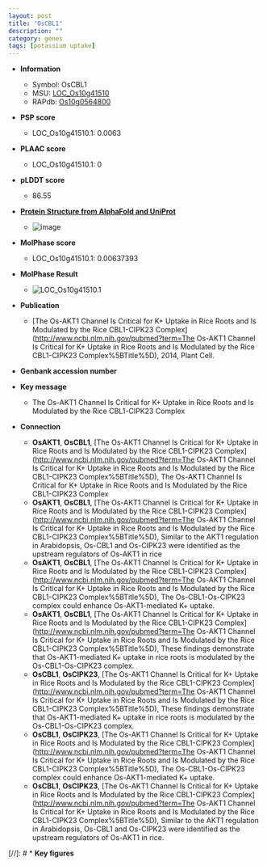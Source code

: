 ```yaml
---
layout: post
title: "OsCBL1"
description: ""
category: genes
tags: [potassium uptake]
---
```


* **Information**  
    + Symbol: OsCBL1  
    + MSU: [LOC_Os10g41510](http://rice.plantbiology.msu.edu/cgi-bin/ORF_infopage.cgi?orf=LOC_Os10g41510)  
    + RAPdb: [Os10g0564800](http://rapdb.dna.affrc.go.jp/viewer/gbrowse_details/irgsp1?name=Os10g0564800)  

* **PSP score**  
    + LOC_Os10g41510.1: 0.0063 

* **PLAAC score**  
    + LOC_Os10g41510.1: 0 

* **pLDDT score**
    + 86.55

* **[Protein Structure from AlphaFold and UniProt](https://www.uniprot.org/uniprotkb/Q7XC27/entry#structure)**
    + ![image](https://ricepsp.github.io/images/Q7/AF-Q7XC27-F1.png)

* **MolPhase score**
    + LOC_Os10g41510.1: 0.00637393

* **MolPhase Result**
    + ![LOC_Os10g41510.1](https://304243504.github.io/Pictures/LOC_Os10g/LOC_Os10g41510.1.png)

* **Publication**  
    + [The Os-AKT1 Channel Is Critical for K+ Uptake in Rice Roots and Is Modulated by the Rice CBL1-CIPK23 Complex](http://www.ncbi.nlm.nih.gov/pubmed?term=The Os-AKT1 Channel Is Critical for K+ Uptake in Rice Roots and Is Modulated by the Rice CBL1-CIPK23 Complex%5BTitle%5D), 2014, Plant Cell.

* **Genbank accession number**  

* **Key message**  
    + The Os-AKT1 Channel Is Critical for K+ Uptake in Rice Roots and Is Modulated by the Rice CBL1-CIPK23 Complex

* **Connection**  
    + __OsAKT1__, __OsCBL1__, [The Os-AKT1 Channel Is Critical for K+ Uptake in Rice Roots and Is Modulated by the Rice CBL1-CIPK23 Complex](http://www.ncbi.nlm.nih.gov/pubmed?term=The Os-AKT1 Channel Is Critical for K+ Uptake in Rice Roots and Is Modulated by the Rice CBL1-CIPK23 Complex%5BTitle%5D), The Os-AKT1 Channel Is Critical for K+ Uptake in Rice Roots and Is Modulated by the Rice CBL1-CIPK23 Complex
    + __OsAKT1__, __OsCBL1__, [The Os-AKT1 Channel Is Critical for K+ Uptake in Rice Roots and Is Modulated by the Rice CBL1-CIPK23 Complex](http://www.ncbi.nlm.nih.gov/pubmed?term=The Os-AKT1 Channel Is Critical for K+ Uptake in Rice Roots and Is Modulated by the Rice CBL1-CIPK23 Complex%5BTitle%5D), Similar to the AKT1 regulation in Arabidopsis, Os-CBL1 and Os-CIPK23 were identified as the upstream regulators of Os-AKT1 in rice
    + __OsAKT1__, __OsCBL1__, [The Os-AKT1 Channel Is Critical for K+ Uptake in Rice Roots and Is Modulated by the Rice CBL1-CIPK23 Complex](http://www.ncbi.nlm.nih.gov/pubmed?term=The Os-AKT1 Channel Is Critical for K+ Uptake in Rice Roots and Is Modulated by the Rice CBL1-CIPK23 Complex%5BTitle%5D), The Os-CBL1-Os-CIPK23 complex could enhance Os-AKT1-mediated K+ uptake.
    + __OsAKT1__, __OsCBL1__, [The Os-AKT1 Channel Is Critical for K+ Uptake in Rice Roots and Is Modulated by the Rice CBL1-CIPK23 Complex](http://www.ncbi.nlm.nih.gov/pubmed?term=The Os-AKT1 Channel Is Critical for K+ Uptake in Rice Roots and Is Modulated by the Rice CBL1-CIPK23 Complex%5BTitle%5D), These findings demonstrate that Os-AKT1-mediated K+ uptake in rice roots is modulated by the Os-CBL1-Os-CIPK23 complex.
    + __OsCBL1__, __OsCIPK23__, [The Os-AKT1 Channel Is Critical for K+ Uptake in Rice Roots and Is Modulated by the Rice CBL1-CIPK23 Complex](http://www.ncbi.nlm.nih.gov/pubmed?term=The Os-AKT1 Channel Is Critical for K+ Uptake in Rice Roots and Is Modulated by the Rice CBL1-CIPK23 Complex%5BTitle%5D), These findings demonstrate that Os-AKT1-mediated K+ uptake in rice roots is modulated by the Os-CBL1-Os-CIPK23 complex.
    + __OsCBL1__, __OsCIPK23__, [The Os-AKT1 Channel Is Critical for K+ Uptake in Rice Roots and Is Modulated by the Rice CBL1-CIPK23 Complex](http://www.ncbi.nlm.nih.gov/pubmed?term=The Os-AKT1 Channel Is Critical for K+ Uptake in Rice Roots and Is Modulated by the Rice CBL1-CIPK23 Complex%5BTitle%5D), The Os-CBL1-Os-CIPK23 complex could enhance Os-AKT1-mediated K+ uptake.
    + __OsCBL1__, __OsCIPK23__, [The Os-AKT1 Channel Is Critical for K+ Uptake in Rice Roots and Is Modulated by the Rice CBL1-CIPK23 Complex](http://www.ncbi.nlm.nih.gov/pubmed?term=The Os-AKT1 Channel Is Critical for K+ Uptake in Rice Roots and Is Modulated by the Rice CBL1-CIPK23 Complex%5BTitle%5D), Similar to the AKT1 regulation in Arabidopsis, Os-CBL1 and Os-CIPK23 were identified as the upstream regulators of Os-AKT1 in rice.

[//]: # * **Key figures**  


